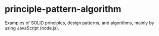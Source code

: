 # principle-pattern-algorithm

Examples of SOLID principles, design patterns, and algorithms, mainly by using JavaScript (node.js).
